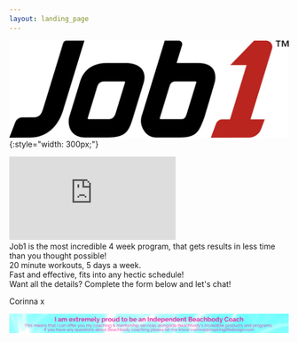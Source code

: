 ```yaml
---
layout: landing_page
---
```


![Job1](/i/sunshinestudio/job1/job1_logo.jpg){:style="width: 300px;"}

<iframe src="https://player.vimeo.com/video/641703787?h=7305e3336f&byline=0&portrait=0" frameborder="0" allow="autoplay; fullscreen; picture-in-picture" allowfullscreen></iframe>

<br />
Job1 is the most incredible 4 week program, that gets results in less time than you thought possible!<br />
20 minute workouts, 5 days a week.<br />
Fast and effective, fits into any hectic schedule!<br />
Want all the details? Complete the form below and let's chat!<br />

Corinna x

<script async data-uid="94ff8b7eca" src="https://inspiring-life-design.ck.page/94ff8b7eca/index.js"></script>

![Beachbody Independent Coach information](/i/sunshinestudio/landingpages/beachbodyfooter.png)